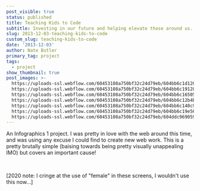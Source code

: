 ```yaml
---
post_visible: true
status: published
title: Teaching Kids to Code
subtitle: Investing in our future and helping elevate those around us.
slug: 2013-12-03-teaching-kids-to-code
custom_slug: teaching-kids-to-code
date: '2013-12-03'
author: Nate Butler
primary_tag: project
tags:
  - project
show_thumbnail: true
post_images: >-
  https://uploads-ssl.webflow.com/60453108a750bf32c24d79eb/604bb6c1d1203e6f638ebc2e_Screen%20Shot%202021-03-12%20at%2010.43.49%20AM.png;
  https://uploads-ssl.webflow.com/60453108a750bf32c24d79eb/604bb6c1912815fc5d0df07c_Screen%20Shot%202021-03-12%20at%2010.43.59%20AM.png;
  https://uploads-ssl.webflow.com/60453108a750bf32c24d79eb/604bb6c165053b437c97a4d7_Screen%20Shot%202021-03-12%20at%2010.44.12%20AM.png;
  https://uploads-ssl.webflow.com/60453108a750bf32c24d79eb/604bb6c12b4bbb6dcd563f3f_Screen%20Shot%202021-03-12%20at%2010.44.26%20AM.png;
  https://uploads-ssl.webflow.com/60453108a750bf32c24d79eb/604bb6c140c96d02635998ad_Screen%20Shot%202021-03-12%20at%2010.44.32%20AM.png;
  https://uploads-ssl.webflow.com/60453108a750bf32c24d79eb/604bb6c19e56a084b9af3c3e_Screen%20Shot%202021-03-12%20at%2010.44.40%20AM.png;
  https://uploads-ssl.webflow.com/60453108a750bf32c24d79eb/604ddc969059754d81cc73dd_Info_2_-_Nathan_Butler_-_Final_Poster_Back.png
---
```

<p>An Infographics 1 project. I&nbsp;was pretty in love with the web around this time, and was using any excuse I could find to create new web work. This is a pretty brutally simple (baising towards being pretty visually unappealing IMO) but covers an important cause!</p><p>‍</p><p>[2020 note:&nbsp;I&nbsp;cringe at the use of "female"&nbsp;in these screens, I wouldn't use this now...]</p>